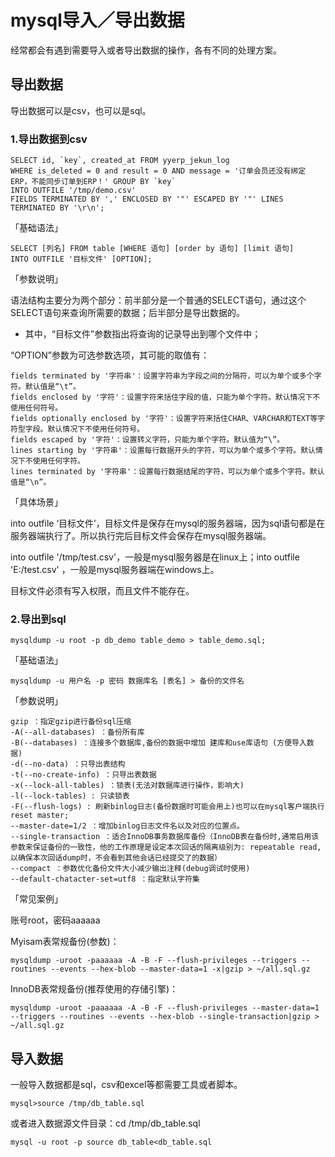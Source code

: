 
# mysql导入／导出数据

经常都会有遇到需要导入或者导出数据的操作，各有不同的处理方案。

## 导出数据

导出数据可以是csv，也可以是sql。

### 1.导出数据到csv
```
SELECT id, `key`, created_at FROM yyerp_jekun_log
WHERE is_deleted = 0 and result = 0 AND message = '订单会员还没有绑定ERP，不能同步订单到ERP！' GROUP BY `key`
INTO OUTFILE '/tmp/demo.csv'
FIELDS TERMINATED BY ',' ENCLOSED BY '"' ESCAPED BY '"' LINES TERMINATED BY '\r\n';
```

「基础语法」
```
SELECT [列名] FROM table [WHERE 语句] [order by 语句] [limit 语句] 
INTO OUTFILE '目标文件' [OPTION];
```

「参数说明」

语法结构主要分为两个部分：前半部分是一个普通的SELECT语句，通过这个SELECT语句来查询所需要的数据；后半部分是导出数据的。

* 其中，“目标文件”参数指出将查询的记录导出到哪个文件中；

“OPTION”参数为可选参数选项，其可能的取值有：
```
fields terminated by '字符串'：设置字符串为字段之间的分隔符，可以为单个或多个字符。默认值是“\t”。
fields enclosed by '字符'：设置字符来括住字段的值，只能为单个字符。默认情况下不使用任何符号。
fields optionally enclosed by '字符'：设置字符来括住CHAR、VARCHAR和TEXT等字符型字段。默认情况下不使用任何符号。
fields escaped by '字符'：设置转义字符，只能为单个字符。默认值为“\”。
lines starting by '字符串'：设置每行数据开头的字符，可以为单个或多个字符。默认情况下不使用任何字符。
lines terminated by '字符串'：设置每行数据结尾的字符，可以为单个或多个字符。默认值是“\n”。
```

「具体场景」

into outfile ‘目标文件’，目标文件是保存在mysql的服务器端，因为sql语句都是在服务器端执行了。所以执行完后目标文件会保存在mysql服务器端。

into outfile '/tmp/test.csv'，一般是mysql服务器是在linux上；into outfile 'E:/test.csv' ，一般是mysql服务器端在windows上。

目标文件必须有写入权限，而且文件不能存在。

### 2.导出到sql

```
mysqldump -u root -p db_demo table_demo > table_demo.sql;
```

「基础语法」
```
mysqldump -u 用户名 -p 密码 数据库名 [表名] > 备份的文件名
```

「参数说明」
```
gzip ：指定gzip进行备份sql压缩
-A(--all-databases) ：备份所有库
-B(--databases) ：连接多个数据库,备份的数据中增加 建库和use库语句 (方便导入数据)
-d(--no-data) ：只导出表结构
-t(--no-create-info) ：只导出表数据
-x(--lock-all-tables) ：锁表(无法对数据库进行操作，影响大)
-l(--lock-tables) : 只读锁表
-F(--flush-logs) : 刷新binlog日志(备份数据时可能会用上)也可以在mysql客户端执行reset master; 
--master-date=1/2 ：增加binlog日志文件名以及对应的位置点。
--single-transaction ：适合InnoDB事务数据库备份（InnoDB表在备份时,通常启用该参数来保证备份的一致性，他的工作原理是设定本次回话的隔离级别为: repeatable read,以确保本次回话dump时，不会看到其他会话已经提交了的数据）
--compact ：参数优化备份文件大小减少输出注释(debug调试时使用)
--default-chatacter-set=utf8 ：指定默认字符集
```

「常见案例」

账号root，密码aaaaaa

Myisam表常规备份(参数)：
```
mysqldump -uroot -paaaaaa -A -B -F --flush-privileges --triggers --routines --events --hex-blob --master-data=1 -x|gzip > ~/all.sql.gz
```
InnoDB表常规备份(推荐使用的存储引擎)：
```
mysqldump -uroot -paaaaaa -A -B -F --flush-privileges --master-data=1 --triggers --routines --events --hex-blob --single-transaction|gzip > ~/all.sql.gz
```


## 导入数据

一般导入数据都是sql，csv和excel等都需要工具或者脚本。
```
mysql>source /tmp/db_table.sql
```
或者进入数据源文件目录：cd /tmp/db_table.sql
```
mysql -u root -p source db_table<db_table.sql
```
